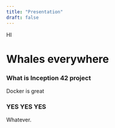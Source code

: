 ```yaml
---
title: "Presentation"
draft: false
---
```


HI

# Whales everywhere

### What is **Inception 42 project**

Docker is great

### YES YES YES

Whatever.
